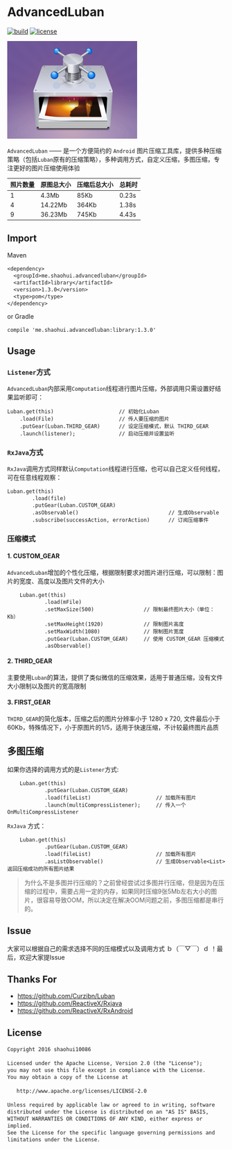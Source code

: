 # AdvancedLuban
[![build](https://img.shields.io/badge/build-1.3.0-brightgreen.svg?maxAge=2592000)](https://bintray.com/shaohui/maven/AdvancedLuban)
[![license](https://img.shields.io/badge/license-Apache%202-blue.svg?maxAge=2592000)](https://github.com/shaohui10086/AdvancedLuban/blob/master/LICENSE)

![sketch](/image/sketch_map.png)

`AdvancedLuban` —— 是一个方便简约的 `Android` 图片压缩工具库，提供多种压缩策略（包括`Luban`原有的压缩策略），多种调用方式，自定义压缩，多图压缩，专注更好的图片压缩使用体验


照片数量 | 原图总大小 | 压缩后总大小 | 总耗时
--- | --- | --- | ---
1 | 4.3Mb | 85Kb | 0.23s
4 | 14.22Mb | 364Kb | 1.38s
9 | 36.23Mb | 745Kb | 4.43s

## Import

Maven

    <dependency>
      <groupId>me.shaohui.advancedluban</groupId>
      <artifactId>library</artifactId>
      <version>1.3.0</version>
      <type>pom</type>
    </dependency>

    
or Gradle

	compile 'me.shaohui.advancedluban:library:1.3.0'

## Usage


### `Listener`方式

`AdvancedLuban`内部采用`Computation`线程进行图片压缩，外部调用只需设置好结果监听即可：

    Luban.get(this)                     // 初始化Luban
        .load(File)                     // 传人要压缩的图片
        .putGear(Luban.THIRD_GEAR)      // 设定压缩模式，默认 THIRD_GEAR
        .launch(listener);              // 启动压缩并设置监听

### `RxJava`方式

`RxJava`调用方式同样默认`Computation`线程进行压缩，也可以自己定义任何线程，可在任意线程观察：

    Luban.get(this)                                     
            .load(file)                               
            .putGear(Luban.CUSTOM_GEAR)                 
            .asObservable()                             // 生成Observable
            .subscribe(successAction, errorAction)      // 订阅压缩事件

### 压缩模式

    
#### 1. CUSTOM_GEAR

`AdvancedLuban`增加的个性化压缩，根据限制要求对图片进行压缩，可以限制：图片的宽度、高度以及图片文件的大小
    
        Luban.get(this)
                .load(mFile)
                .setMaxSize(500)                // 限制最终图片大小（单位：Kb）
                .setMaxHeight(1920)             // 限制图片高度
                .setMaxWidth(1080)              // 限制图片宽度
                .putGear(Luban.CUSTOM_GEAR)     // 使用 CUSTOM_GEAR 压缩模式
                .asObservable()

#### 2. THIRD_GEAR 

主要使用`Luban`的算法，提供了类似微信的压缩效果，适用于普通压缩，没有文件大小限制以及图片的宽高限制

#### 3. FIRST_GEAR

`THIRD_GEAR`的简化版本，压缩之后的图片分辨率小于 1280 x 720, 文件最后小于60Kb，特殊情况下，小于原图片的1/5，适用于快速压缩，不计较最终图片品质

## 多图压缩

如果你选择的调用方式的是`Listener`方式:

        Luban.get(this)
                .putGear(Luban.CUSTOM_GEAR)             
                .load(fileList)                     // 加载所有图片
                .launch(multiCompressListener);     // 传入一个 OnMultiCompressListener 

`RxJava` 方式：

        Luban.get(this)
                .putGear(Luban.CUSTOM_GEAR)             
                .load(fileList)                     // 加载所有图片
                .asListObservable()                 // 生成Observable<List> 返回压缩成功的所有图片结果
               
> 为什么不是多图并行压缩的？之前曾经尝试过多图并行压缩，但是因为在压缩的过程中，需要占用一定的内存，如果同时压缩9张5Mb左右大小的图片，很容易导致OOM，所以决定在解决OOM问题之前，多图压缩都是串行的。

## Issue
    
大家可以根据自己的需求选择不同的压缩模式以及调用方式 ｂ（￣▽￣）ｄ ！最后，欢迎大家提Issue

## Thanks For
- https://github.com/Curzibn/Luban
- https://github.com/ReactiveX/Rxjava
- https://github.com/ReactiveX/RxAndroid

## License

    Copyright 2016 shaohui10086

    Licensed under the Apache License, Version 2.0 (the "License");
    you may not use this file except in compliance with the License.
    You may obtain a copy of the License at

       http://www.apache.org/licenses/LICENSE-2.0

    Unless required by applicable law or agreed to in writing, software
    distributed under the License is distributed on an "AS IS" BASIS,
    WITHOUT WARRANTIES OR CONDITIONS OF ANY KIND, either express or implied.
    See the License for the specific language governing permissions and
    limitations under the License.
	
 
